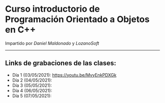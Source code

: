 # Curso introductorio de Programación Orientado a Objetos en C++

Impartido por *Daniel Maldonado* y *LozanoSoft*

---

## Links de grabaciones de las clases:

- Día 1 (03/05/2021): https://youtu.be/MvyEnkPDXGk
- Día 2 (04/05/2021):
- Día 3 (05/05/2021):
- Día 4 (06/05/2021):
- Día 5 (07/05/2021):

